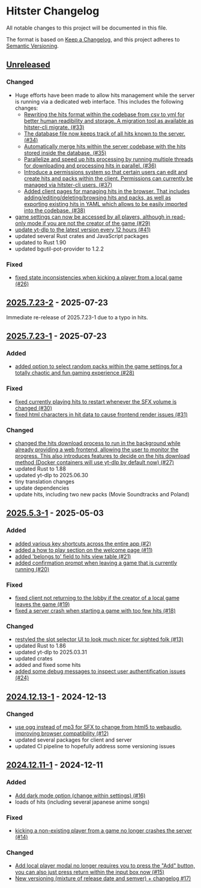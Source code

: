 # Hitster Changelog

All notable changes to this project will be documented in this file.

The format is based on [Keep a Changelog](https://keepachangelog.com/en/1.1.0/),
and this project adheres to [Semantic Versioning](https://semver.org/spec/v2.0.0.html).

## [Unreleased]

### Changed

-   Huge efforts have been made to allow hits management while the server is running via a dedicated web interface. This includes the following changes:
    * [Rewriting the hits format within the codebase from csv to yml for better human readibility and storage. A migration tool as available as hitster-cli migrate. (#33)](https://github.com/Timtam/hitster/issues/33)
    * [The database file now keeps track of all hits known to the server. (#34)](https://github.com/Timtam/hitster/issues/34)
    * [Automatically merge hits within the server codebase with the hits stored inside the database. (#35)](https://github.com/Timtam/hitster/issues/35)
    * [Parallelize and speed up hits processing by running multiple threads for downloading and processing hits in parallel. (#36)](https://github.com/Timtam/hitster/issues/36)
    * [Introduce a permissions system so that certain users can edit and create hits and packs within the client. Permissions can currently be managed via hitster-cli users. (#37)](https://github.com/Timtam/hitster/issues/37)
    * [Added client pages for managing hits in the browser. That includes adding/editing/deleting/browsing hits and packs, as well as exporting existing hits in YAML which allows to be easily imported into the codebase. (#38)](https://github.com/Timtam/hitster/issues/38)
-   [game settings can now be accessed by all players, although in read-only mode if you are not the creator of the game (#29)](https://github.com/Timtam/issues/29)
-   [update yt-dlp to the latest version every 12 hours (#41)](https://github.com/Timtam/hitster/issues/41)
-   updated several Rust crates and JavaScript packages
-   updated to Rust 1.90
-   updated bgutil-pot-provider to 1.2.2

### Fixed

-   [fixed state inconsistencies when kicking a player from a local game (#26)](https://github.com/Timtam/issues/26)

## [2025.7.23-2] - 2025-07-23

Immediate re-release of 2025.7.23-1 due to a typo in hits.

## [2025.7.23-1] - 2025-07-23

### Added

-   [added option to select random packs within the game settings for a totally chaotic and fun gaming experience (#28)](https://github.com/Timtam/hitster/issues/28)

### Fixed

-   [fixed currently playing hits to restart whenever the SFX volume is changed (#30)](https://github.com/Timtam/hitster/issues/30)
-   [fixed html characters in hit data to cause frontend render issues (#31)](https://github.com/Timtam/hitster/issues/31)

### Changed

-   [changed the hits download process to run in the background while already providing a web frontend, allowing the user to monitor the progress. This also introduces features to decide on the hits download method (Docker containers will use yt-dlp by default now) (#27)](https://github.com/Timtam/hitster/issues/27)
-   updated Rust to 1.88
-   updated yt-dlp to 2025.06.30
-   tiny translation changes
-   update dependencies
-   update hits, including two new packs (Movie Soundtracks and Poland)

## [2025.5.3-1] - 2025-05-03

### Added

-   [added various key shortcuts across the entire app (#2)](https://github.com/Timtam/hitster/issues/2)
-   [added a how to play section on the welcome page (#11)](https://github.com/Timtam/hitster/issues/11)
-   [added 'belongs to' field to hits view table (#21)](https://github.com/Timtam/hitster/issues/21)
-   [added confirmation prompt when leaving a game that is currently running (#20)](https://github.com/Timtam/hitster/issues/20)

### Fixed

-   [fixed client not returning to the lobby if the creator of a local game leaves the game (#19)](https://github.com/Timtam/hitster/issues/19)
-   [fixed a server crash when starting a game with too few hits (#18)](https://github.com/Timtam/hitster/issues/18)

### Changed

-   [restyled the slot selector UI to look much nicer for sighted folk (#13)](https://github.com/Timtam/hitster/issues/13)
-   updated Rust to 1.86
-   updated yt-dlp to 2025.03.31
-   updated crates
-   added and fixed some hits
-   [added some debug messages to inspect user authentification issues (#24)](https://github.com/Timtam/hitster/issues/24)

## [2024.12.13-1] - 2024-12-13

### Changed

-   [use ogg instead of mp3 for SFX to change from html5 to webaudio, improving browser compatibility (#12)](https://github.com/Timtam/hitster/issues/12)
-   updated several packages for client and server
-   updated CI pipeline to hopefully address some versioning issues

## [2024.12.11-1] - 2024-12-11

### Added

-   [Add dark mode option (change within settings) (#16)](https://github.com/Timtam/hitster/issues/16)
-   loads of hits (including several japanese anime songs)

### Fixed

-   [kicking a non-existing player from a game no longer crashes the server (#14)](https://github.com/Timtam/hitster/issues/14)

### Changed

-   [Add local player modal no longer requires you to press the "Add" button, you can also just press return within the input box now (#15)](https://github.com/Timtam/hitster/issues/15)
-   [New versioning (mixture of release date and semver) + changelog #17)](https://github.com/Timtam/hitster/issues/17)

[Unreleased]: https://github.com/Timtam/hitster/compare/2025.7.23-2...HEAD

[2025.7.23-2]: https://github.com/Timtam/hitster/compare/2025.7.23-1...2025.7.23-2

[2025.7.23-1]: https://github.com/Timtam/hitster/compare/2025.5.3-1...2025.7.23-1

[2025.5.3-1]: https://github.com/Timtam/hitster/compare/2024.12.13-1...2025.5.3-1

[2024.12.13-1]: https://github.com/Timtam/hitster/compare/2024.12.11-1...2024.12.13-1

[2024.12.11-1]: https://github.com/Timtam/hitster/releases/tag/2024.12.11-1
